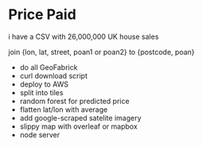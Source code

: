 # Price Paid

i have a CSV with 26,000,000 UK house sales

join {lon, lat, street, poan1 or poan2} to {postcode, poan}

- do all GeoFabrick
- curl download script
- deploy to AWS
- split into tiles
- random forest for predicted price
- flatten lat/lon with average
- add google-scraped satelite imagery
- slippy map with overleaf or mapbox
- node server
